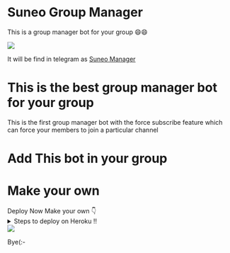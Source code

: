 # Suneo Group Manager
 This is a group manager bot for your group
 😄😄
<summary> </summary>
<img src="https://telegra.ph/file/4233b9a65aadbdf2cd682.jpg" />

It will be find in telegram as [Suneo Manager](https://t.me/SuneoManagerbot)

# This is the best group manager bot for your group
<summary> </summary>
This is the first group manager bot with the
force subscribe feature which can force your members
to join a particular channel

# Add This bot in your group
# Make your own
<summary> </summary>
Deploy Now
Make your own 👇
<details>
  <summary> Steps to deploy on Heroku !! </summary>

```
 details, Deploy!
First deploy it then go to the app settings and turn off web and turn on
the worker Dyno then if you get any error so go to settings
And remove the port and webhook.
Deploy link 👇
```
[![Deploy](https://www.herokucdn.com/deploy/button.svg)](https://heroku.com/deploy?template=https%3A%2F%2Fgithub.com%2Fdeepanshu143%2FSuneo.git)
</details>
<summary> </summary>
<img src="https://telegra.ph/file/1b3fe25b041acbe97a23f.jpg" />

Bye(:-
